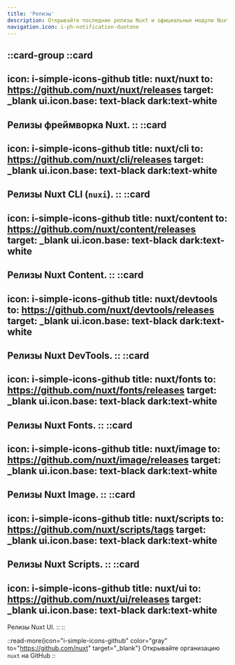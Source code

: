```yaml
---
title: 'Релизы'
description: Открывайте последние релизы Nuxt и официальные модули Nuxt.
navigation.icon: i-ph-notification-duotone
---
```


::card-group
  ::card
  ---
  icon: i-simple-icons-github
  title: nuxt/nuxt
  to: https://github.com/nuxt/nuxt/releases
  target: _blank
  ui.icon.base: text-black dark:text-white
  ---
  Релизы фреймворка Nuxt.
  ::
  ::card
  ---
  icon: i-simple-icons-github
  title: nuxt/cli
  to: https://github.com/nuxt/cli/releases
  target: _blank
  ui.icon.base: text-black dark:text-white
  ---
  Релизы Nuxt CLI (`nuxi`).
  ::
  ::card
  ---
  icon: i-simple-icons-github
  title: nuxt/content
  to: https://github.com/nuxt/content/releases
  target: _blank
  ui.icon.base: text-black dark:text-white
  ---
  Релизы Nuxt Content.
  ::
  ::card
  ---
  icon: i-simple-icons-github
  title: nuxt/devtools
  to: https://github.com/nuxt/devtools/releases
  target: _blank
  ui.icon.base: text-black dark:text-white
  ---
  Релизы Nuxt DevTools.
  ::
  ::card
  ---
  icon: i-simple-icons-github
  title: nuxt/fonts
  to: https://github.com/nuxt/fonts/releases
  target: _blank
  ui.icon.base: text-black dark:text-white
  ---
  Релизы Nuxt Fonts.
  ::
  ::card
  ---
  icon: i-simple-icons-github
  title: nuxt/image
  to: https://github.com/nuxt/image/releases
  target: _blank
  ui.icon.base: text-black dark:text-white
  ---
  Релизы Nuxt Image.
  ::
  ::card
  ---
  icon: i-simple-icons-github
  title: nuxt/scripts
  to: https://github.com/nuxt/scripts/tags
  target: _blank
  ui.icon.base: text-black dark:text-white
  ---
  Релизы Nuxt Scripts.
  ::
  ::card
  ---
  icon: i-simple-icons-github
  title: nuxt/ui
  to: https://github.com/nuxt/ui/releases
  target: _blank
  ui.icon.base: text-black dark:text-white
  ---
  Релизы Nuxt UI.
  ::
::

::read-more{icon="i-simple-icons-github" color="gray" to="https://github.com/nuxt" target="_blank"}
Открывайте организацию `nuxt` на GitHub
::
